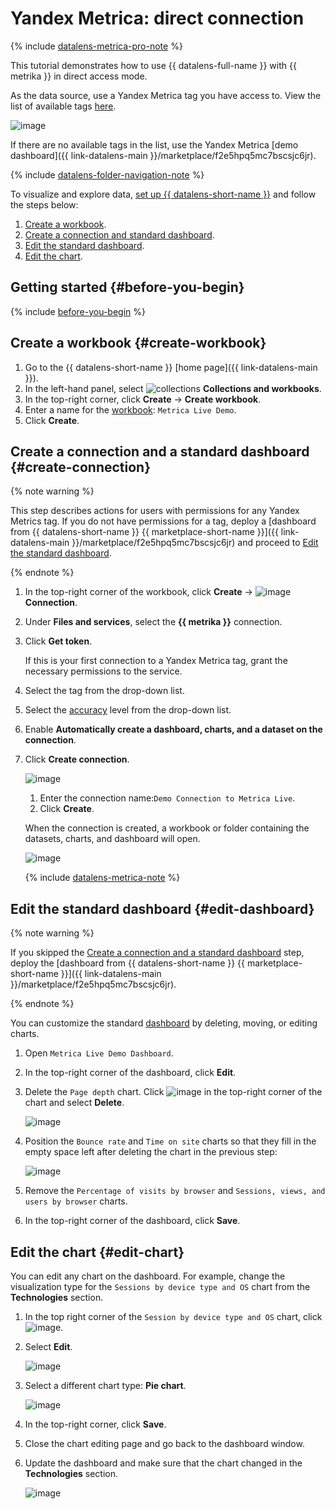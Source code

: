 # Yandex Metrica: direct connection



{% include [datalens-metrica-pro-note](../../_includes/datalens/datalens-metrica-pro-note.md) %}


This tutorial demonstrates how to use {{ datalens-full-name }} with {{ metrika }} in direct access mode.

As the data source, use a Yandex Metrica tag you have access to. View the list of available tags [here](https://metrika.yandex.com/list).

![image](../../_assets/datalens/solution-03/01-metrica-list.png)

If there are no available tags in the list, use the Yandex Metrica [demo dashboard]({{ link-datalens-main }}/marketplace/f2e5hpq5mc7bscsjc6jr).

{% include [datalens-folder-navigation-note](../../_includes/datalens/datalens-folder-navigation-note.md) %}

To visualize and explore data, [set up {{ datalens-short-name }}](#before-you-begin) and follow the steps below:

1. [Create a workbook](#create-workbook).
1. [Create a connection and standard dashboard](#create-connection).
1. [Edit the standard dashboard](#edit-dashboard).
1. [Edit the chart](#edit-chart).


## Getting started {#before-you-begin}

{% include [before-you-begin](../_tutorials_includes/before-you-begin-datalens.md) %}


## Create a workbook {#create-workbook}

1. Go to the {{ datalens-short-name }} [home page]({{ link-datalens-main }}).
1. In the left-hand panel, select ![collections](../../_assets/console-icons/rectangles-4.svg) **Collections and workbooks**.
1. In the top-right corner, click **Create** → **Create workbook**.
1. Enter a name for the [workbook](../../datalens/workbooks-collections/index.md): `Metrica Live Demo`.
1. Click **Create**.

## Create a connection and a standard dashboard {#create-connection}

{% note warning %}

This step describes actions for users with permissions for any Yandex Metrics tag. If you do not have permissions for a tag, deploy a [dashboard from {{ datalens-short-name }} {{ marketplace-short-name }}]({{ link-datalens-main }}/marketplace/f2e5hpq5mc7bscsjc6jr) and proceed to [Edit the standard dashboard](#edit-dashboard).

{% endnote %}

1. In the top-right corner of the workbook, click **Create** → ![image](../../_assets/console-icons/thunderbolt.svg) **Connection**.
1. Under **Files and services**, select the **{{ metrika }}** connection.
1. Click **Get token**.

   If this is your first connection to a Yandex Metrica tag, grant the necessary permissions to the service.

1. Select the tag from the drop-down list.
1. Select the [accuracy](https://yandex.com/dev/metrika/doc/api2/api_v1/sampling-docpage/) level from the drop-down list.
1. Enable **Automatically create a dashboard, charts, and a dataset on the connection**.
1. Click **Create connection**.

   ![image](../../_assets/datalens/solution-03/03-create-metrica-coonection.png)

   1. Enter the connection name:`Demo Connection to Metrica Live`.
   1. Click **Create**.

   When the connection is created, a workbook or folder containing the datasets, charts, and dashboard will open.

   ![image](../../_assets/datalens/solution-03/04-metrica-objects-list.png)

   {% include [datalens-metrica-note](../../_includes/datalens/datalens-metrica-note.md) %}

## Edit the standard dashboard {#edit-dashboard}

{% note warning %}

If you skipped the [Create a connection and a standard dashboard](#create-connection) step, deploy the [dashboard from {{ datalens-short-name }} {{ marketplace-short-name }}]({{ link-datalens-main }}/marketplace/f2e5hpq5mc7bscsjc6jr).

{% endnote %}

You can customize the standard [dashboard](../../datalens/concepts/dashboard.md) by deleting, moving, or editing charts.

1. Open `Metrica Live Demo Dashboard`.
1. In the top-right corner of the dashboard, click **Edit**.
1. Delete the `Page depth` chart. Click ![image](../../_assets/console-icons/ellipsis.svg) in the top-right corner of the chart and select **Delete**.

   ![image](../../_assets/datalens/solution-03/10-delete-charts1.png)

1. Position the `Bounce rate` and `Time on site` charts so that they fill in the empty space left after deleting the chart in the previous step:

   ![image](../../_assets/datalens/solution-03/11-replace-charts.png)

1. Remove the `Percentage of visits by browser` and `Sessions, views, and users by browser` charts.
1. In the top-right corner of the dashboard, click **Save**.

## Edit the chart {#edit-chart}

You can edit any chart on the dashboard. For example, change the visualization type for the `Sessions by device type and OS` chart from the **Technologies** section.

1. In the top right corner of the `Session by device type and OS` chart, click ![image](../../_assets/console-icons/ellipsis.svg).
1. Select **Edit**.

   ![image](../../_assets/datalens/solution-03/14-edit-chart.png)

1. Select a different chart type: **Pie chart**.

   ![image](../../_assets/datalens/solution-03/15-choose-pie.png)

1. In the top-right corner, click **Save**.
1. Close the chart editing page and go back to the dashboard window.
1. Update the dashboard and make sure that the chart changed in the **Technologies** section.

   ![image](../../_assets/datalens/solution-03/17-refresh-dashboard.png)
